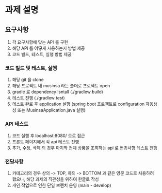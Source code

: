# 과제 설명

## 요구사항
1. 각 요구사항에 맞는 API 를 구현
2. 해당 API 를 어떻게 사용하는지 방법 제공
3. 코드 빌드, 테스트, 실행 방법 제공


### 코드 빌드 및 테스트, 실행
1. 해당 git 을 clone 
2. 해당 프로젝트 내 musinsa 라는 폴더로 프로젝트 open
3. gradle 로 dependency isntall (./gradlew build)
4. 테스트 진행 (./gradlew test)
5. 테스트 완료 후 application 실행 (spring boot 프로젝트로 configuration 자동생성 또는 MusinsaApplication.java 실행)


### API 테스트
1. 코드 실행 후 localhost:8080/ 으로 접근
2. 프론트 페이지에서 각 api 테스트 진행
3. 추가, 수정, 삭제 의 경우 마지막 전체 상품을 조회하는 api 로 변경사항 테스트 진행


### 전달사항
1. 카테고리의 경우 상의 -> TOP, 하의 -> BOTTOM 과 같은 영문 코드로 사용하려 했으나, 해당 과제의 직관성을 위하여 한글로 작성
2. 개인 작업으로 인한 단일 브랜치 운영 (main - develop)
